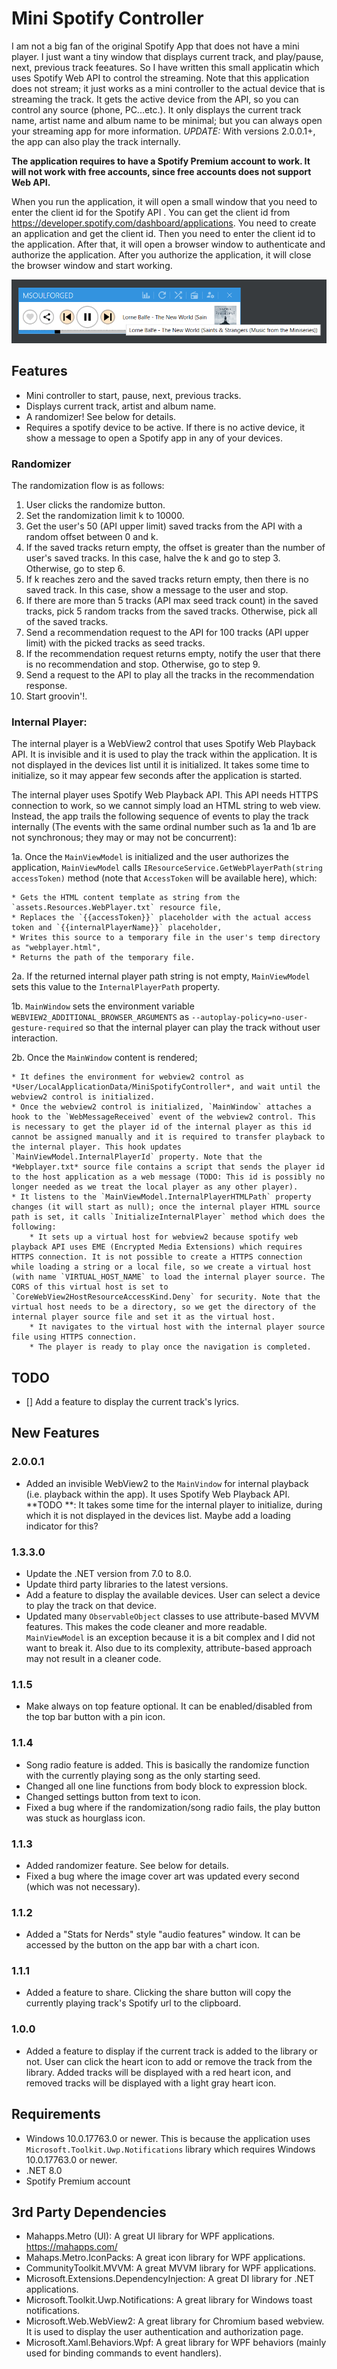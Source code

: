 # Mini Spotify Controller

I am not a big fan of the original Spotify App that does not have a mini player. I just want a tiny window that displays current track, and play/pause, next, previous track feeatures. So I have written this small applicatin which uses Spotify Web API to control the streaming. Note that this application does not stream; it just works as a mini controller to the actual device that is streaming the track. It gets the active device from the API, so you can control any source (phone, PC...etc.). It only displays the current track name, artist name and album name to be minimal; but you can always open your streaming app for more information.
*UPDATE:* With versions 2.0.0.1+, the app can also play the track internally. 

**The application requires to have a Spotify Premium account to work. It will not work with free accounts, since free accounts does not support Web API.**

When you run the application, it will open a small window that you need to enter the client id for the Spotify API . You can get the client id from https://developer.spotify.com/dashboard/applications. You need to create an application and get the client id. Then you need to enter the client id to the application. After that, it will open a browser window to authenticate and authorize the application. After you authorize the application, it will close the browser window and start working.

![Sample](./assets/mini-spotify-controller.png "All that the app does")

## Features
* Mini controller to start, pause, next, previous tracks.
* Displays current track, artist and album name.
* A randomizer! See below for details.
* Requires a spotify device to be active. If there is no active device, it show a message to open a Spotify app in any of your devices.

### Randomizer

The randomization flow is as follows:
1. User clicks the randomize button.
2. Set the randomization limit k to 10000.
3. Get the user's 50 (API upper limit) saved tracks from the API with a random offset between 0 and k.
4. If the saved tracks return empty, the offset is greater than the number of user's saved tracks. In this case, halve the k and go to step 3. Otherwise, go to step 6. 
5. If k reaches zero and the saved tracks return empty, then there is no saved track. In this case, show a message to the user and stop.
6. If there are more than 5 tracks (API max seed track count) in the saved tracks, pick 5 random tracks from the saved tracks. Otherwise, pick all of the saved tracks.
7. Send a recommendation request to the API for 100 tracks (API upper limit) with the picked tracks as seed tracks.
8. If the recommendation request returns empty, notify the user that there is no recommendation and stop. Otherwise, go to step 9.
9. Send a request to the API to play all the tracks in the recommendation response.
10. Start groovin'!.

### Internal Player:
The internal player is a WebView2 control that uses Spotify Web Playback API. It is invisible and it is used to play the track within the application. It is not displayed in the devices list until it is initialized. It takes some time to initialize, so it may appear few seconds after the application is started.

The internal player uses Spotify Web Playback API. This API needs HTTPS connection to work, so we cannot simply load an HTML string to web view. Instead, the app trails the following sequence of events to play the track internally (The events with the same ordinal number such as 1a and 1b are not synchronous; they may or may not be concurrent):

1a. Once the `MainViewModel` is initialized and the user authorizes the application, `MainViewModel` calls `IResourceService.GetWebPlayerPath(string accessToken)` method (note that `AccessToken` will be available here), which:

    * Gets the HTML content template as string from the `assets.Resources.WebPlayer.txt` resource file,
    * Replaces the `{{accessToken}}` placeholder with the actual access token and `{{internalPlayerName}}` placeholder,
    * Writes this source to a temporary file in the user's temp directory as "webplayer.html",
    * Returns the path of the temporary file.

2a. If the returned internal player path string is not empty, `MainViewModel` sets this value to the `InternalPlayerPath` property.

1b. `MainWindow` sets the environment variable `WEBVIEW2_ADDITIONAL_BROWSER_ARGUMENTS` as `--autoplay-policy=no-user-gesture-required` so that the internal player can play the track without user interaction.

2b. Once the `MainWindow` content is rendered;

    * It defines the environment for webview2 control as *User/LocalApplicationData/MiniSpotifyController*, and wait until the webview2 control is initialized. 
    * Once the webview2 control is initialized, `MainWindow` attaches a hook to the `WebMessageReceived` event of the webview2 control. This is necessary to get the player id of the internal player as this id cannot be assigned manually and it is required to transfer playback to the internal player. This hook updates `MainViewModel.InternalPlayerId` property. Note that the *Webplayer.txt* source file contains a script that sends the player id to the host application as a web message (TODO: This id is possibly no longer needed as we treat the local player as any other player).
    * It listens to the `MainViewModel.InternalPlayerHTMLPath` property changes (it will start as null); once the internal player HTML source path is set, it calls `InitializeInternalPlayer` method which does the following:
        * It sets up a virtual host for webview2 because spotify web playback API uses EME (Encrypted Media Extensions) which requires HTTPS connection. It is not possible to create a HTTPS connection while loading a string or a local file, so we create a virtual host (with name `VIRTUAL_HOST_NAME` to load the internal player source. The CORS of this virtual host is set to `CoreWebView2HostResourceAccessKind.Deny` for security. Note that the virtual host needs to be a directory, so we get the directory of the internal player source file and set it as the virtual host.
        * It navigates to the virtual host with the internal player source file using HTTPS connection.
        * The player is ready to play once the navigation is completed. 

## TODO
* [] Add a feature to display the current track's lyrics.

## New Features

### 2.0.0.1
* Added an invisible WebView2 to the `MainVindow` for internal playback (i.e. playback within the app). It uses Spotify Web Playback API. **TODO	**: It takes some time for the internal player to initialize, during which it is not displayed in the devices list. Maybe add a loading indicator for this?

### 1.3.3.0

* Update the .NET version from 7.0 to 8.0.
* Update third party libraries to the latest versions.
* Add a feature to display the available devices. User can select a device to play the track on that device.
* Updated many `ObservableObject` classes to use attribute-based MVVM features. This makes the code cleaner and more readable. `MainViewModel` is an exception because it is a bit complex and I did not want to break it. Also due to its complexity, attribute-based approach may not result in a cleaner code.

### 1.1.5

* Make always on top feature optional. It can be enabled/disabled from the top bar button with a pin icon.

### 1.1.4

* Song radio feature is added. This is basically the randomize function with the currently playing song as the only starting seed.
* Changed all one line functions from body block to expression block.
* Changed settings button from text to icon.
* Fixed a bug where if the randomization/song radio fails, the play button was stuck as hourglass icon.

### 1.1.3

* Added randomizer feature. See below for details.
* Fixed a bug where the image cover art was updated every second (which was not necessary).

### 1.1.2

* Added a "Stats for Nerds" style "audio features" window. It can be accessed by the button on the app bar with a chart icon.

### 1.1.1

* Added a feature to share. Clicking the share button will copy the currently playing track's Spotify url to the clipboard.

### 1.0.0

* Added a feature to display if the current track is added to the library or not. User can click the heart icon to add or remove the track from the library. Added tracks will be displayed with a red heart icon, and removed tracks will be displayed with a light gray heart icon.

## Requirements

* Windows 10.0.17763.0 or newer. This is because the application uses `Microsoft.Toolkit.Uwp.Notifications` library which requires Windows 10.0.17763.0 or newer.
* .NET 8.0
* Spotify Premium account

## 3rd Party Dependencies

* Mahapps.Metro (UI): A great UI library for WPF applications. https://mahapps.com/
* Mahaps.Metro.IconPacks: A great icon library for WPF applications.
* CommunityToolkit.MVVM: A great MVVM library for WPF applications.
* Microsoft.Extensions.DependencyInjection: A great DI library for .NET applications.
* Microsoft.Toolkit.Uwp.Notifications: A great library for Windows toast notifications.
* Microsoft.Web.WebView2: A great library for Chromium based webview. It is used to display the user authentication and authorization page.
* Microsoft.Xaml.Behaviors.Wpf: A great library for WPF behaviors (mainly used for binding commands to event handlers).

